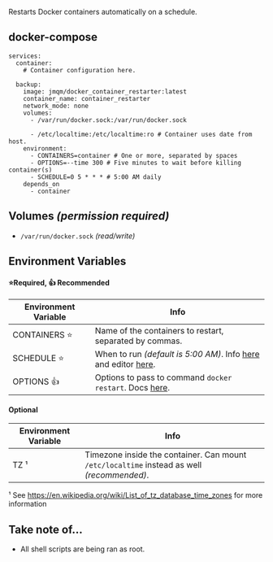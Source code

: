 Restarts Docker containers automatically on a schedule.

## docker-compose
```
services:
  container:
    # Container configuration here.

  backup:
    image: jmqm/docker_container_restarter:latest
    container_name: container_restarter
    network_mode: none
    volumes:
      - /var/run/docker.sock:/var/run/docker.sock

      - /etc/localtime:/etc/localtime:ro # Container uses date from host.
    environment:
      - CONTAINERS=container # One or more, separated by spaces
      - OPTIONS=--time 300 # Five minutes to wait before killing container(s)
      - SCHEDULE=0 5 * * * # 5:00 AM daily
    depends_on
      - container

```

## Volumes _(permission required)_
- `/var/run/docker.sock` _(read/write)_

## Environment Variables
#### ⭐Required, 👍 Recommended
| Environment Variable | Info                                                                                                     |
| -------------------- | -------------------------------------------------------------------------------------------------------- |
| CONTAINERS ⭐        | Name of the containers to restart, separated by commas.                                                  |
| SCHEDULE ⭐          | When to run _(default is 5:00 AM)_. Info [here][cron-format-wiki] and editor [here][cron-editor].        |
| OPTIONS 👍           | Options to pass to command `docker restart`. Docs [here][docker-restart-docs].                           |

#### Optional
| Environment Variable | Info                                                                                       |
| -------------------- | ------------------------------------------------------------------------------------------ |
| TZ ¹                 | Timezone inside the container. Can mount `/etc/localtime` instead as well _(recommended)_. |

¹ See <https://en.wikipedia.org/wiki/List_of_tz_database_time_zones> for more information

## Take note of...
- All shell scripts are being ran as root.

[cron-format-wiki]: https://www.ibm.com/docs/en/db2oc?topic=task-unix-cron-format
[cron-editor]: https://crontab.guru/
[docker-restart-docs]: https://docs.docker.com/engine/reference/commandline/restart/

